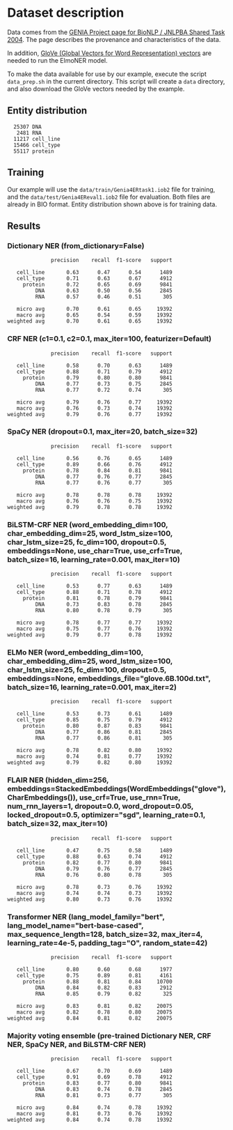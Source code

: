 # Dataset description

Data comes from the [GENIA Project page for BioNLP / JNLPBA Shared Task 2004](http://www.geniaproject.org/shared-tasks/bionlp-jnlpba-shared-task-2004). The page describes the provenance and characteristics of the data. 

In addition, [GloVe (Global Vectors for Word Representation) vectors](https://nlp.stanford.edu/projects/glove/) are needed to run the ElmoNER model.

To make the data available for use by our example, execute the script `data_prep.sh` in the current directory. This script will create a `data` directory, and also download the GloVe vectors needed by the example.

## Entity distribution

```
  25307 DNA
   2481 RNA
  11217 cell_line
  15466 cell_type
  55117 protein
```

## Training

Our example will use the `data/train/Genia4ERtask1.iob2` file for training, and the `data/test/Genia4EReval1.iob2` file for evaluation. Both files are already in BIO format. Entity distribution shown above is for training data.

## Results

### Dictionary NER (from_dictionary=False)

```
              precision    recall  f1-score   support

   cell_line       0.63      0.47      0.54      1489
   cell_type       0.71      0.63      0.67      4912
     protein       0.72      0.65      0.69      9841
         DNA       0.63      0.50      0.56      2845
         RNA       0.57      0.46      0.51       305

   micro avg       0.70      0.61      0.65     19392
   macro avg       0.65      0.54      0.59     19392
weighted avg       0.70      0.61      0.65     19392
```

### CRF NER (c1=0.1, c2=0.1, max_iter=100, featurizer=Default)

```
              precision    recall  f1-score   support

   cell_line       0.58      0.70      0.63      1489
   cell_type       0.88      0.71      0.79      4912
     protein       0.79      0.80      0.80      9841
         DNA       0.77      0.73      0.75      2845
         RNA       0.77      0.72      0.74       305

   micro avg       0.79      0.76      0.77     19392
   macro avg       0.76      0.73      0.74     19392
weighted avg       0.79      0.76      0.77     19392
```

### SpaCy NER (dropout=0.1, max_iter=20, batch_size=32)

```
              precision    recall  f1-score   support

   cell_line       0.56      0.76      0.65      1489
   cell_type       0.89      0.66      0.76      4912
     protein       0.78      0.84      0.81      9841
         DNA       0.77      0.76      0.77      2845
         RNA       0.77      0.76      0.77       305

   micro avg       0.78      0.78      0.78     19392
   macro avg       0.76      0.76      0.75     19392
weighted avg       0.79      0.78      0.78     19392
```

### BiLSTM-CRF NER (word_embedding_dim=100, char_embedding_dim=25, word_lstm_size=100, char_lstm_size=25, fc_dim=100, dropout=0.5, embeddings=None, use_char=True, use_crf=True, batch_size=16, learning_rate=0.001, max_iter=10)

```
              precision    recall  f1-score   support

   cell_line       0.53      0.77      0.63      1489
   cell_type       0.88      0.71      0.78      4912
     protein       0.81      0.78      0.79      9841
         DNA       0.73      0.83      0.78      2845
         RNA       0.80      0.78      0.79       305

   micro avg       0.78      0.77      0.77     19392
   macro avg       0.75      0.77      0.76     19392
weighted avg       0.79      0.77      0.78     19392
```

### ELMo NER (word_embedding_dim=100, char_embedding_dim=25, word_lstm_size=100, char_lstm_size=25, fc_dim=100, dropout=0.5, embeddings=None, embeddings_file="glove.6B.100d.txt", batch_size=16, learning_rate=0.001, max_iter=2)

```
              precision    recall  f1-score   support

   cell_line       0.53      0.73      0.61      1489
   cell_type       0.85      0.75      0.79      4912
     protein       0.80      0.87      0.83      9841
         DNA       0.77      0.86      0.81      2845
         RNA       0.77      0.86      0.81       305

   micro avg       0.78      0.82      0.80     19392
   macro avg       0.74      0.81      0.77     19392
weighted avg       0.79      0.82      0.80     19392
```

### FLAIR NER (hidden_dim=256, embeddings=StackedEmbeddings(WordEmbeddings("glove"), CharEmbeddings()), use_crf=True, use_rnn=True, num_rnn_layers=1, dropout=0.0, word_dropout=0.05, locked_dropout=0.5, optimizer="sgd", learning_rate=0.1, batch_size=32, max_iter=10)

```
              precision    recall  f1-score   support

   cell_line       0.47      0.75      0.58      1489
   cell_type       0.88      0.63      0.74      4912
     protein       0.82      0.77      0.80      9841
         DNA       0.79      0.76      0.77      2845
         RNA       0.76      0.80      0.78       305

   micro avg       0.78      0.73      0.76     19392
   macro avg       0.74      0.74      0.73     19392
weighted avg       0.80      0.73      0.76     19392

```

### Transformer NER (lang_model_family="bert", lang_model_name="bert-base-cased", max_sequence_length=128, batch_size=32, max_iter=4, learning_rate=4e-5, padding_tag="O", random_state=42)

```
              precision    recall  f1-score   support

   cell_line       0.80      0.60      0.68      1977
   cell_type       0.75      0.89      0.81      4161
     protein       0.88      0.81      0.84     10700
         DNA       0.84      0.82      0.83      2912
         RNA       0.85      0.79      0.82       325

   micro avg       0.83      0.81      0.82     20075
   macro avg       0.82      0.78      0.80     20075
weighted avg       0.84      0.81      0.82     20075

```

### Majority voting ensemble (pre-trained Dictionary NER, CRF NER, SpaCy NER, and BiLSTM-CRF NER)

```
              precision    recall  f1-score   support

   cell_line       0.67      0.70      0.69      1489
   cell_type       0.91      0.69      0.78      4912
     protein       0.83      0.77      0.80      9841
         DNA       0.83      0.74      0.78      2845
         RNA       0.81      0.73      0.77       305

   micro avg       0.84      0.74      0.78     19392
   macro avg       0.81      0.73      0.76     19392
weighted avg       0.84      0.74      0.78     19392
```
